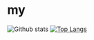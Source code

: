 # my
![Github stats](https://github-readme-stats.vercel.app/api?username=M4ster3001)
[![Top Langs](https://github-readme-stats.vercel.app/api/top-langs/?username=M4ster3001)](https://github.com/anuraghazra/github-readme-stats)
